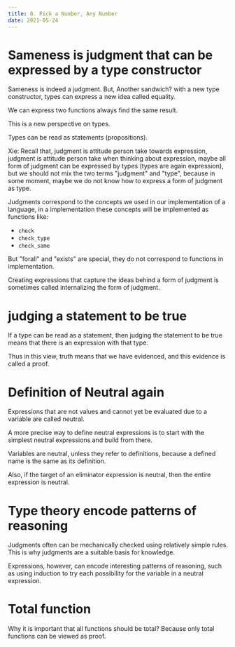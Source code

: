 ```yaml
---
title: 8. Pick a Number, Any Number
date: 2021-05-24
---
```


# Sameness is judgment that can be expressed by a type constructor

Sameness is indeed a judgment. But, Another sandwich?
with a new type constructor, types can
express a new idea called equality.

We can express two functions always find the same result.

This is a new perspective on types.

Types can be read as statements (propositions).

Xie: Recall that,
judgment is attitude person take towards expression,
judgment is attitude person take when thinking about expression,
maybe all form of judgment can be expressed by types (types are again expression),
but we should not mix the two terms "judgment" and "type",
because in some moment, maybe we do not know
how to express a form of judgment as type.

Judgments correspond to the concepts we used in our implementation of a language,
in a implementation these concepts will be implemented as functions like:
- `check`
- `check_type`
- `check_same`

But "forall" and "exists" are special, they do not correspond to functions in implementation.

Creating expressions that capture the ideas behind a form of judgment
is sometimes called internalizing the form of judgment.

# judging a statement to be true

If a type can be read as a statement,
then judging the statement to be true means that
there is an expression with that type.

Thus in this view,
truth means that we have evidenced,
and this evidence is called a proof.

# Definition of Neutral again

Expressions that are not values
and cannot yet be evaluated due to a variable
are called neutral.

A more precise way to define neutral
expressions is to start with the simplest
neutral expressions and build from there.

Variables are neutral, unless they refer to definitions,
because a defined name is the same as its definition.

Also, if the target of an eliminator expression is neutral,
then the entire expression is neutral.

# Type theory encode patterns of reasoning

Judgments often can be mechanically checked using relatively simple rules.
This is why judgments are a suitable basis for knowledge.

Expressions, however, can encode interesting patterns of reasoning,
such as using induction to try each possibility
for the variable in a neutral expression.

# Total function

Why it is important that all functions should be total?
Because only total functions can be viewed as proof.
